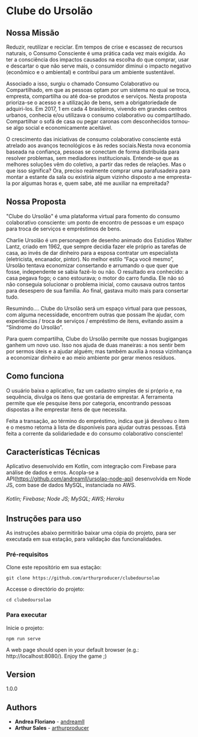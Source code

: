 # Clube do Ursolão

## Nossa Missão

Reduzir, reutilizar e reciclar. Em tempos de crise e escassez de recursos naturais, o Consumo Consciente é uma prática cada vez mais exigida. Ao ter a consciência dos impactos causados na escolha do que comprar, usar e descartar o que não serve mais, o consumidor diminui o impacto negativo (econômico e o ambiental) e contribui para um ambiente sustentável.

Associado a isso, surgiu o chamado Consumo Colaborativo ou Compartilhado, em que as pessoas optam por um sistema no qual se troca, empresta, compartilha ou até doa-se produtos e serviços. Nesta proposta prioriza-se o acesso e a utilização de bens,
sem a obrigatoriedade de adquiri-los. Em 2017, 1 em cada 4 brasileiros, vivendo em grandes centros urbanos, conhecia e/ou utilizava o consumo colaborativo ou compartilhado. Compartilhar o sofá de casa ou pegar caronas com desconhecidos tornou-se algo social e economicamente aceitável.

O crescimento das iniciativas de consumo colaborativo consciente está atrelado aos avanços tecnológicos e às redes sociais.Nesta nova economia baseada na confiança, pessoas se conectam de forma distribuída para resolver problemas, sem mediadores institucionais. Entende-se que as melhores soluções vêm do coletivo, a partir das redes de relações. Mas o que isso significa? Ora, preciso realmente comprar uma parafusadeira para montar a estante da sala ou existiria algum vizinho disposto a me empresta-la por algumas horas e, quem sabe, até me auxiliar na empreitada?

## Nossa Proposta

"Clube do Ursolão" é uma plataforma virtual para fomento do consumo colaborativo consciente: um ponto de encontro de pessoas e um espaço para troca de serviços e empréstimos de bens.

Charlie Ursolão é um personagem de desenho animado dos Estúdios Walter Lantz, criado em 1962, que sempre decidia fazer ele próprio as tarefas de casa, ao invés de dar dinheiro para a esposa contratar um especialista (eletricista, encanador, pintor). No melhor estilo “Faça você mesmo”, Ursolão tentava economizar consertando e arrumando o que quer que fosse, independente se sabia fazê-lo ou não. O resultado era conhecido: a casa pegava fogo; o cano estourava; o motor do carro fundia. Ele não só não conseguia solucionar o problema inicial, como causava outros tantos para desespero de sua família. Ao final, gastava muito mais para consertar tudo.

Resumindo.... Clube do Ursolão será um espaço virtual para que pessoas, com alguma necessidade, encontrem outras que possam lhe ajudar, com experiências / troca de serviços / empréstimo de itens, evitando assim a “Síndrome do Ursolão”.

Para quem compartilha, Clube do Ursolão permite que nossas bugigangas ganhem um novo uso. Isso nos ajuda de duas maneiras: a nos sentir bem por sermos úteis e a ajudar alguém; mas também auxilia à nossa vizinhança a economizar dinheiro e ao meio ambiente por gerar menos resíduos.

## Como funciona
O usuário baixa o aplicativo, faz um cadastro simples de si próprio e, na sequência, divulga os itens que gostaria de emprestar. A ferramenta permite que ele pesquise itens por categoria, encontrando pessoas dispostas a lhe emprestar itens de que necessita.

Feita a transação, ao término do empréstimo, indica que já devolveu o item e o mesmo retorna à lista de disponíveis para ajudar outras pessoas. Está feita a corrente da solidariedade e do consumo colaborativo consciente!

## Características Técnicas

Aplicativo desenvolvido em Kotlin, com integração com Firebase para análise de dados e erros. Acopla-se a API(https://github.com/andreamll/ursolao-node-api) desenvolvida em Node JS, com base de dados MySQL, instanciada no AWS. 

###### Kotlin; Firebase; Node JS; MySQL; AWS; Heroku

## Instruções para uso

As instruções abaixo permitirão baixar uma cópia do projeto, para ser executada em sua estação, para validação das funcionalidades.

### Pré-requisitos

Clone este repositório em sua estação:

```
git clone https://github.com/arthurproducer/clubedoursolao
```

Accesse o directório do projeto:

```
cd clubedoursolao
```

### Para executar

Inicie o projeto:

```
npm run serve
```

A web page should open in your default browser (e.g.: http://localhost:8080/). Enjoy the game ;)


## Version

1.0.0


## Authors

* **Andrea Floriano** - [andreamll](https://github.com/andreamll)
* **Arthur Sales** - [arthurproducer](https://github.com/arthurproducer)
